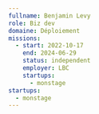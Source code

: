 ```yaml
---
fullname: Benjamin Levy
role: Biz dev
domaine: Déploiement
missions:
  - start: 2022-10-17
    end: 2024-06-29
    status: independent
    employer: LBC
    startups:
      - monstage
startups:
  - monstage
---
```

